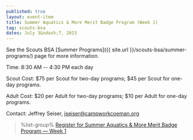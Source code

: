 ```yaml
---
published: true
layout: event-item
title: Summer Aquatics & More Merit Badge Program (Week 1)
tag: scouts-bsa
dates: July 3&ndash;7, 2023
---
```


See the Scouts BSA [Summer Programs]({{ site.url }}/scouts-bsa/summer-programs/) page for more information.

Time: 8:30 AM -- 4:30 PM each day

Scout Cost: $75 per Scout for two-day programs; $45 per Scout for one-day programs.

Adult Cost: $20 per Adult for two-day programs; $10 per Adult for one-day programs.

Contact: Jeffrey Seiser, [jseiser@campworkcoeman.org](mailto:jseiser@campworkcoeman.org)

> %list-group%
> <a href="https://scoutingevent.com/066-63701-161375" class="list-group-item">Register for Summer Aquatics & More Merit Badge Program &mdash; Week 1</a>
